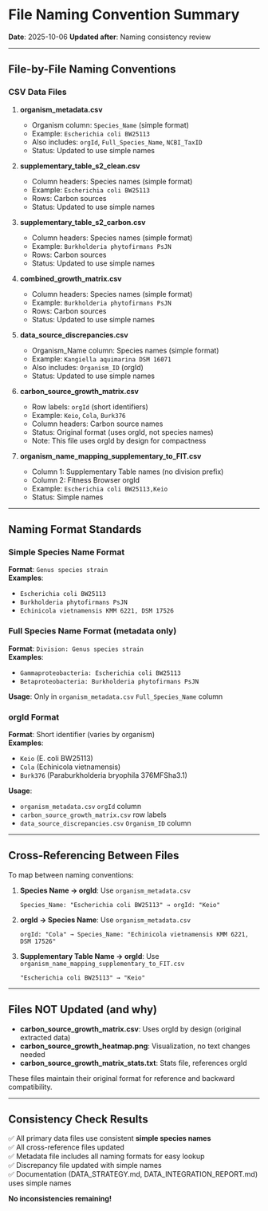 # File Naming Convention Summary

**Date**: 2025-10-06
**Updated after**: Naming consistency review

---

## File-by-File Naming Conventions

### CSV Data Files

1. **organism_metadata.csv**
   - Organism column: `Species_Name` (simple format)
   - Example: `Escherichia coli BW25113`
   - Also includes: `orgId`, `Full_Species_Name`, `NCBI_TaxID`
   - Status: Updated to use simple names

2. **supplementary_table_s2_clean.csv**
   - Column headers: Species names (simple format)
   - Example: `Escherichia coli BW25113`
   - Rows: Carbon sources
   - Status: Updated to use simple names

3. **supplementary_table_s2_carbon.csv**
   - Column headers: Species names (simple format)
   - Example: `Burkholderia phytofirmans PsJN`
   - Rows: Carbon sources
   - Status: Updated to use simple names

4. **combined_growth_matrix.csv**
   - Column headers: Species names (simple format)
   - Example: `Burkholderia phytofirmans PsJN`
   - Rows: Carbon sources
   - Status: Updated to use simple names

5. **data_source_discrepancies.csv**
   - Organism_Name column: Species names (simple format)
   - Example: `Kangiella aquimarina DSM 16071`
   - Also includes: `Organism_ID` (orgId)
   - Status: Updated to use simple names

6. **carbon_source_growth_matrix.csv**
   - Row labels: `orgId` (short identifiers)
   - Example: `Keio`, `Cola`, `Burk376`
   - Column headers: Carbon source names
   - Status: Original format (uses orgId, not species names)
   - Note: This file uses orgId by design for compactness

7. **organism_name_mapping_supplementary_to_FIT.csv**
   - Column 1: Supplementary Table names (no division prefix)
   - Column 2: Fitness Browser orgId
   - Example: `Escherichia coli BW25113,Keio`
   - Status: Simple names

---

## Naming Format Standards

### Simple Species Name Format
**Format**: `Genus species strain`  
**Examples**:
- `Escherichia coli BW25113`
- `Burkholderia phytofirmans PsJN`
- `Echinicola vietnamensis KMM 6221, DSM 17526`

### Full Species Name Format (metadata only)
**Format**: `Division: Genus species strain`  
**Examples**:
- `Gammaproteobacteria: Escherichia coli BW25113`
- `Betaproteobacteria: Burkholderia phytofirmans PsJN`

**Usage**: Only in `organism_metadata.csv` `Full_Species_Name` column

### orgId Format
**Format**: Short identifier (varies by organism)  
**Examples**:
- `Keio` (E. coli BW25113)
- `Cola` (Echinicola vietnamensis)
- `Burk376` (Paraburkholderia bryophila 376MFSha3.1)

**Usage**: 
- `organism_metadata.csv` `orgId` column
- `carbon_source_growth_matrix.csv` row labels
- `data_source_discrepancies.csv` `Organism_ID` column

---

## Cross-Referencing Between Files

To map between naming conventions:

1. **Species Name → orgId**: Use `organism_metadata.csv`
   ```
   Species_Name: "Escherichia coli BW25113" → orgId: "Keio"
   ```

2. **orgId → Species Name**: Use `organism_metadata.csv`
   ```
   orgId: "Cola" → Species_Name: "Echinicola vietnamensis KMM 6221, DSM 17526"
   ```

3. **Supplementary Table Name → orgId**: Use `organism_name_mapping_supplementary_to_FIT.csv`
   ```
   "Escherichia coli BW25113" → "Keio"
   ```

---

## Files NOT Updated (and why)

- **carbon_source_growth_matrix.csv**: Uses orgId by design (original extracted data)
- **carbon_source_growth_heatmap.png**: Visualization, no text changes needed
- **carbon_source_growth_matrix_stats.txt**: Stats file, references orgId

These files maintain their original format for reference and backward compatibility.

---

## Consistency Check Results

✅ All primary data files use consistent **simple species names**  
✅ All cross-reference files updated  
✅ Metadata file includes all naming formats for easy lookup  
✅ Discrepancy file updated with simple names  
✅ Documentation (DATA_STRATEGY.md, DATA_INTEGRATION_REPORT.md) uses simple names  

**No inconsistencies remaining!**

